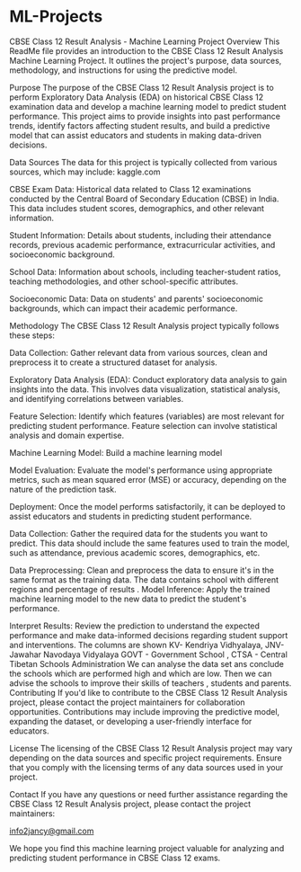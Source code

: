 # ML-Projects
CBSE Class 12 Result Analysis  - Machine Learning Project
Overview
This ReadMe file provides an introduction to the CBSE Class 12 Result Analysis Machine Learning Project. It outlines the project's purpose, data sources, methodology, and instructions for using the predictive model.

Purpose
The purpose of the CBSE Class 12 Result Analysis  project is to perform Exploratory Data Analysis (EDA) on historical CBSE Class 12 examination data and develop a machine learning model to predict student performance. This project aims to provide insights into past performance trends, identify factors affecting student results, and build a predictive model that can assist educators and students in making data-driven decisions.

Data Sources
The data for this project is typically collected from various sources, which may include: kaggle.com

CBSE Exam Data: Historical data related to Class 12 examinations conducted by the Central Board of Secondary Education (CBSE) in India. This data includes student scores, demographics, and other relevant information.

Student Information: Details about students, including their attendance records, previous academic performance, extracurricular activities, and socioeconomic background.

School Data: Information about schools, including teacher-student ratios, teaching methodologies, and other school-specific attributes.

Socioeconomic Data: Data on students' and parents' socioeconomic backgrounds, which can impact their academic performance.

Methodology
The CBSE Class 12 Result Analysis project typically follows these steps:

Data Collection: Gather relevant data from various sources, clean and preprocess it to create a structured dataset for analysis.

Exploratory Data Analysis (EDA): Conduct exploratory data analysis to gain insights into the data. This involves data visualization, statistical analysis, and identifying correlations between variables.

Feature Selection: Identify which features (variables) are most relevant for predicting student performance. Feature selection can involve statistical analysis and domain expertise.

Machine Learning Model: Build a machine learning model

Model Evaluation: Evaluate the model's performance using appropriate metrics, such as mean squared error (MSE) or accuracy, depending on the nature of the prediction task.

Deployment: Once the model performs satisfactorily, it can be deployed to assist educators and students in predicting student performance.

Data Collection: Gather the required data for the students you want to predict. This data should include the same features used to train the model, such as attendance, previous academic scores, demographics, etc.

Data Preprocessing: Clean and preprocess the data to ensure it's in the same format as the training data.
      The data contains school with different regions and percentage of results .
Model Inference: Apply the trained machine learning model to the new data to predict the student's performance.

Interpret Results: Review the prediction to understand the expected performance and make data-informed decisions regarding student support and interventions.
      The columns are shown KV- Kendriya Vidhyalaya, JNV- Jawahar Navodaya Vidyalaya
       GOVT - Government School , CTSA -  Central Tibetan Schools Administration
       We can analyse the data set ans conclude the schools which are performed high and which are low. Then we can advise the schools to improve their skills of teachers , students and parents.
Contributing
If you'd like to contribute to the CBSE Class 12 Result Analysis project, please contact the project maintainers for collaboration opportunities. Contributions may include improving the predictive model, expanding the dataset, or developing a user-friendly interface for educators.

License
The licensing of the CBSE Class 12 Result Analysis  project may vary depending on the data sources and specific project requirements. Ensure that you comply with the licensing terms of any data sources used in your project.

Contact
If you have any questions or need further assistance regarding the CBSE Class 12 Result Analysis  project, please contact the project maintainers:

info2jancy@gmail.com

We hope you find this machine learning project valuable for analyzing and predicting student performance in CBSE Class 12 exams.
